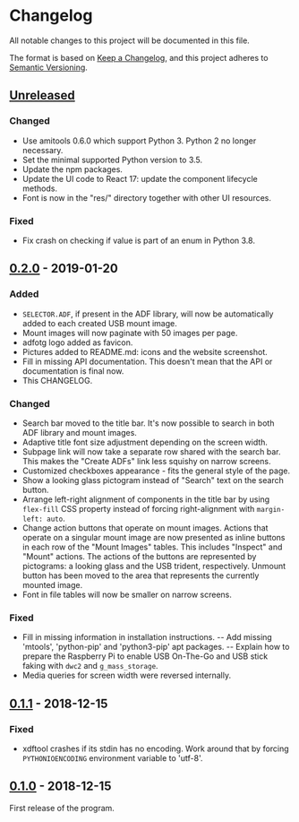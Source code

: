 # Changelog
All notable changes to this project will be documented in this file.

The format is based on [Keep a Changelog](https://keepachangelog.com/en/1.0.0/),
and this project adheres to [Semantic Versioning](https://semver.org/spec/v2.0.0.html).

## [Unreleased]
### Changed
- Use amitools 0.6.0 which support Python 3. Python 2 no longer necessary.
- Set the minimal supported Python version to 3.5.
- Update the npm packages.
- Update the UI code to React 17: update the component lifecycle methods.
- Font is now in the "res/" directory together with other UI resources.

### Fixed
- Fix crash on checking if value is part of an enum in Python 3.8.

## [0.2.0] - 2019-01-20
### Added
- `SELECTOR.ADF`, if present in the ADF library, will now be
  automatically added to each created USB mount image.
- Mount images will now paginate with 50 images per page.
- adfotg logo added as favicon.
- Pictures added to README.md: icons and the website screenshot.
- Fill in missing API documentation. This doesn't mean that the
  API or documentation is final now.
- This CHANGELOG.

### Changed
- Search bar moved to the title bar. It's now possible to search in both
  ADF library and mount images.
- Adaptive title font size adjustment depending on the screen width.
- Subpage link will now take a separate row shared with the search bar.
  This makes the "Create ADFs" link less squishy on narrow screens.
- Customized checkboxes appearance - fits the general style of the page.
- Show a looking glass pictogram instead of "Search" text on the
  search button.
- Arrange left-right alignment of components in the title bar by using
  `flex-fill` CSS property instead of forcing right-alignment with
  `margin-left: auto`.
- Change action buttons that operate on mount images.
  Actions that operate on a singular mount image are now presented
  as inline buttons in each row of the "Mount Images" tables. This
  includes "Inspect" and "Mount" actions. The actions of the buttons
  are represented by pictograms: a looking glass and the USB trident,
  respectively. Unmount button has been moved to the area that
  represents the currently mounted image.
- Font in file tables will now be smaller on narrow screens.

### Fixed
- Fill in missing information in installation instructions.
-- Add missing 'mtools', 'python-pip' and 'python3-pip' apt packages.
-- Explain how to prepare the Raspberry Pi to enable USB On-The-Go and
   USB stick faking with `dwc2` and `g_mass_storage`.
- Media queries for screen width were reversed internally.


## [0.1.1] - 2018-12-15
### Fixed
- xdftool crashes if its stdin has no encoding. Work around that by forcing
  `PYTHONIOENCODING` environment variable to 'utf-8'.

## [0.1.0] - 2018-12-15
First release of the program.

[Unreleased]: https://github.com/Zalewa/adfotg/compare/v0.2.0...HEAD
[0.2.0]: https://github.com/Zalewa/adfotg/compare/v0.1.1...v0.2.0
[0.1.1]: https://github.com/Zalewa/adfotg/compare/v0.1.0...v0.1.1
[0.1.0]: https://github.com/Zalewa/adfotg/compare/c2e8c51ad845fcf1d7d7a371235bafad8982e67b...v0.1.0
